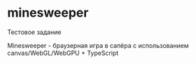 # minesweeper

Тестовое задание

Minesweeper - браузерная игра в сапёра с использованием canvas/WebGL/WebGPU + TypeScript
